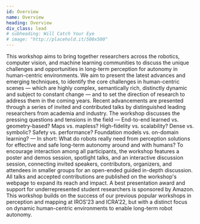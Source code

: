 ```yaml
---
id: Overview
name: Overview
heading: Overview
div_class: lead
# subheading: Will Catch Your Eye
# image: "http://placehold.it/500x500"
---
```


This workshop aims to bring together researchers across the robotics, computer vision, and machine learning communities to discuss the unique challenges and opportunities in long-term perception for autonomy in human-centric environments. We aim to present the latest advances and emerging techniques, to identify the core challenges in human-centric scenes — which are highly complex, semantically rich, distinctly dynamic and subject to constant change — and to set the direction of research to address them in the coming years. Recent advancements are presented through a series of invited and contributed talks by distinguished leading researchers from academia and industry. The workshop discusses the pressing questions and tensions in the field — End-to-end learned vs. geometry-based?  Maps vs. mapless? High-fidelity vs. scalability? Dense vs. symbolic? Safety vs. performance? Foundation models vs. on-domain learning? — In short: What do robots really need from perception solutions for effective and safe long-term autonomy around and with humans? To encourage interaction among all participants, the workshop features a poster and demos session, spotlight talks, and an interactive discussion session, connecting invited speakers, contributors, organizers, and attendees in smaller groups for an open-ended guided in-depth discussion. All talks and accepted contributions are published on the workshop's webpage to expand its reach and impact. A best presentation award and support for underrepresented student researchers is sponsored by Amazon. This workshop builds on the success of our previous popular workshops in perception and mapping at IROS’23 and ICRA’22, but with a distinct focus on dynamic human-centric environments to enable long-term robot autonomy.